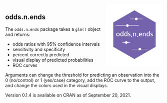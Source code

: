 <img src = "https://github.com/jenineharris/stuff/blob/master/stickerdraft.png?raw=true" align = "right">

## odds.n.ends

The `odds.n.ends` package takes a `glm()` object and returns:

* odds ratios with 95% confidence intervals
* sensitivity and specificity
* percent correctly predicted 
* visual display of predicted probabilities
* ROC curves

Arguments can change the threshold for predicting an observation into the 0 (no/control) or 1 (yes/case) category, add the ROC curve to the output, and change the colors used in the visual displays. 

Version 0.1.4 is available on CRAN as of September 20, 2021.


